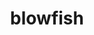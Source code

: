 ---
layout: smileys&emotion
title: blowfish
emoji: blowfish
permalink: 🐡.html
image: assets/img/3moji/blowfish.png
---